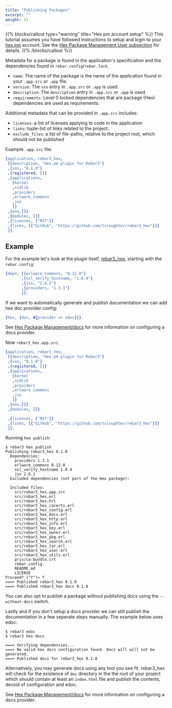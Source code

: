 ```yaml
---
title: "Publishing Packages"
excerpt: ""
weight: 51
---
```

{{% blocks/callout type="warning" title="Hex.pm account setup" %}}
This tutorial assumes you have followed instructions to setup and login to your [hex.pm](https://hex.pm) account. See the [Hex Package Management User subsection](/docs/package_management/hex_package_management/#user) for details.
{{% /blocks/callout %}}

Metadata for a package is found in the application's specification and the dependencies found in `rebar.config`/`rebar.lock`.

- `name`: The name of the package is the name of the application found in your `.app.src` or `.app` file.
- `version`: The `vsn` entry in `.app.src` or `.app` is used.
- `description`: The `description` entry in `.app.src` or `.app` is used.
- `requirements`: Level 0 locked dependencies that are package (Hex) dependencies are used as requirements.

Additional metadata that can be provided in `.app.src` includes:

- `licenses`: a list of licenses applying to code in the application
- `links`: tuple-list of links related to the project.
- `exclude_files`: a list of file-paths, relative to the project root, which should not be published

Example `.app.src` file:

```erlang
{application, rebar3_hex,
 [{description, "Hex.pm plugin for Rebar3"}
 ,{vsn, "0.1.0"}
 ,{registered, []}
 ,{applications,
   [kernel
   ,stdlib
   ,providers
   ,erlware_commons
   ,jsx
   ]}
 ,{env,[]}
 ,{modules, []}
 ,{licenses, ["MIT"]}
 ,{links, [{"GitHub", "https://github.com/tsloughter/rebar3_hex"}]}
 ]}.
```

## Example

For the example let's look at the plugin itself, [rebar3_hex](https://github.com/tsloughter/rebar3_hex), starting with the `rebar.config`:

```erlang
{deps, [{erlware_commons, "0.12.0"}
       ,{ssl_verify_hostname, "1.0.4"}
       ,{jsx, "2.6.1"}
       ,{providers, "1.3.1"}
       ]}.
```

If we want to automatically generate and publish documentation we can add hex doc provider config: 
```erlang
{hex, {doc, #{provider => edoc}}}.
```

See [Hex Package Management/docs](/docs/package_management/hex_package_management/#docs) for more information on configuring a docs provider.

Now `rebar3_hex.app.src`:

```erlang
{application, rebar3_hex,
 [{description, "Hex.pm plugin for Rebar3"}
 ,{vsn, "0.1.0"}
 ,{registered, []}
 ,{applications,
   [kernel
   ,stdlib
   ,providers
   ,erlware_commons
   ,jsx
   ]}
 ,{env,[]}
 ,{modules, []}

 ,{licenses, ["MIT"]}
 ,{links, [{"GitHub", "https://github.com/tsloughter/rebar3_hex"}]}
 ]}.
```

Running `hex publish`:

```shell
$ rebar3 hex publish
Publishing rebar3_hex 0.1.0
  Dependencies:
    providers 1.3.1
    erlware_commons 0.12.0
    ssl_verify_hostname 1.0.4
    jsx 2.6.1
  Excluded dependencies (not part of the Hex package):

  Included files:
    src/rebar3_hex.app.src
    src/rebar3_hex.erl
    src/rebar3_hex.hrl
    src/rebar3_hex_cacerts.erl
    src/rebar3_hex_config.erl
    src/rebar3_hex_docs.erl
    src/rebar3_hex_http.erl
    src/rebar3_hex_info.erl
    src/rebar3_hex_key.erl
    src/rebar3_hex_owner.erl
    src/rebar3_hex_pkg.erl
    src/rebar3_hex_search.erl
    src/rebar3_hex_tar.erl
    src/rebar3_hex_user.erl
    src/rebar3_hex_utils.erl
    priv/ca-bundle.crt
    rebar.config
    README.md
    LICENSE
Proceed? ("Y")> Y
===> Published rebar3_hex 0.1.0
===> Published rebar3_hex docs 0.1.0
```

You can also opt to publish a package without publishing docs using the `--without-docs` switch.

Lastly and if you don't setup a docs provider we can still publish the documentation in a few seperate steps manually. The example below uses edoc:

```shell
$ rebar3 edoc 
$ rebar3 hex docs                  

===> Verifying dependencies...
===> No valid hex docs configuration found. Docs will will not be generated.
===> Published docs for rebar3_hex 0.1.0
```

Alternatively, you may generate docs using any tool you see fit. rebar3_hex will check for the existence of `doc`
directory in the the root of your project which should contain at least an `index.html` file and publish the contents, devoid of configuration and edoc.

See [Hex Package Management/docs](/docs/package_management/hex_package_management/#docs) for more information on configuring a docs provider.
